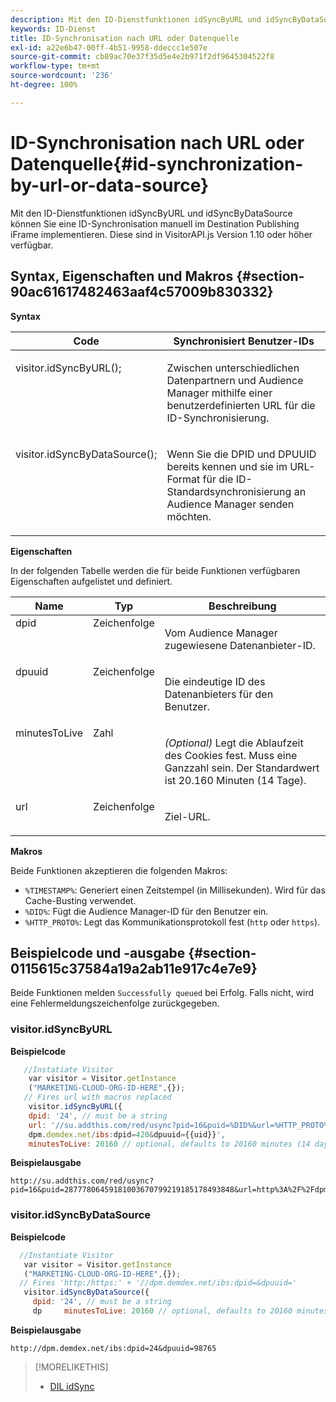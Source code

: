 ```yaml
---
description: Mit den ID-Dienstfunktionen idSyncByURL und idSyncByDataSource können Sie eine ID-Synchronisation manuell im Destination Publishing iFrame implementieren. Diese sind in VisitorAPI.js Version 1.10 oder höher verfügbar.
keywords: ID-Dienst
title: ID-Synchronisation nach URL oder Datenquelle
exl-id: a22e6b47-00ff-4b51-9958-ddeccc1e507e
source-git-commit: cb89ac70e37f35d5e4e2b971f2df9645304522f8
workflow-type: tm+mt
source-wordcount: '236'
ht-degree: 100%

---
```


# ID-Synchronisation nach URL oder Datenquelle{#id-synchronization-by-url-or-data-source}

Mit den ID-Dienstfunktionen idSyncByURL und idSyncByDataSource können Sie eine ID-Synchronisation manuell im Destination Publishing iFrame implementieren. Diese sind in VisitorAPI.js Version 1.10 oder höher verfügbar.

## Syntax, Eigenschaften und Makros {#section-90ac61617482463aaf4c57009b830332}

**Syntax**

<table id="table_ADC7501511914805A6A6B24B2DFEBA51"> 
 <thead> 
  <tr> 
   <th colname="col1" class="entry"> Code </th> 
   <th colname="col2" class="entry"> Synchronisiert Benutzer-IDs </th> 
  </tr> 
 </thead>
 <tbody> 
  <tr valign="top"> 
   <td colname="col1"> <p> <span class="codeph"> visitor.idSyncByURL(); </span> </p> </td> 
   <td colname="col2"> <p>Zwischen unterschiedlichen Datenpartnern und <span class="keyword">Audience Manager</span> mithilfe einer benutzerdefinierten URL für die ID-Synchronisierung. </p> </td> 
  </tr> 
  <tr valign="top"> 
   <td colname="col1"> <p> <span class="codeph"> visitor.idSyncByDataSource(); </span> </p> </td> 
   <td colname="col2"> <p>Wenn Sie die DPID und DPUUID bereits kennen und sie im URL-Format für die ID-Standardsynchronisierung an <span class="keyword">Audience Manager</span> senden möchten. </p> <p></p> </td> 
  </tr> 
 </tbody> 
</table>

**Eigenschaften**

In der folgenden Tabelle werden die für beide Funktionen verfügbaren Eigenschaften aufgelistet und definiert.

<table id="table_5343BE784E694C67B09A0A8878CF8001"> 
 <thead> 
  <tr> 
   <th colname="col1" class="entry"> Name </th> 
   <th colname="col2" class="entry"> Typ </th> 
   <th colname="col3" class="entry"> Beschreibung </th> 
  </tr> 
 </thead>
 <tbody> 
  <tr valign="top"> 
   <td colname="col1"> <span class="codeph"> dpid </span> </td> 
   <td colname="col2"> Zeichenfolge </td> 
   <td colname="col3"> <p>Vom Audience Manager zugewiesene Datenanbieter-ID. </p> </td> 
  </tr> 
  <tr valign="top"> 
   <td colname="col1"> <span class="codeph"> dpuuid </span> </td> 
   <td colname="col2"> Zeichenfolge </td> 
   <td colname="col3"> <p>Die eindeutige ID des Datenanbieters für den Benutzer. </p> </td> 
  </tr> 
  <tr valign="top"> 
   <td colname="col1"> <span class="codeph"> minutesToLive </span> </td> 
   <td colname="col2"> Zahl </td> 
   <td colname="col3"> <p> <i>(Optional)</i> Legt die Ablaufzeit des Cookies fest. Muss eine Ganzzahl sein. Der Standardwert ist 20.160 Minuten (14 Tage). </p> </td> 
  </tr> 
  <tr valign="top"> 
   <td colname="col1"> <span class="codeph"> url </span> </td> 
   <td colname="col2"> Zeichenfolge </td> 
   <td colname="col3"> <p>Ziel-URL. </p> </td> 
  </tr> 
 </tbody> 
</table>

**Makros**

Beide Funktionen akzeptieren die folgenden Makros:

* `%TIMESTAMP%`: Generiert einen Zeitstempel (in Millisekunden). Wird für das Cache-Busting verwendet.
* `%DID%`: Fügt die Audience Manager-ID für den Benutzer ein.
* `%HTTP_PROTO%`: Legt das Kommunikationsprotokoll fest (`http` oder `https`).

## Beispielcode und -ausgabe {#section-0115615c37584a19a2ab11e917c4e7e9}

Beide Funktionen melden `Successfully queued` bei Erfolg. Falls nicht, wird eine Fehlermeldungszeichenfolge zurückgegeben.

### visitor.idSyncByURL

**Beispielcode**

```javascript
   //Instatiate Visitor
    var visitor = Visitor.getInstance
    ("MARKETING-CLOUD-ORG-ID-HERE",{}); 
   // Fires url with macros replaced 
    visitor.idSyncByURL({ 
    dpid: '24', // must be a string 
    url: '//su.addthis.com/red/usync?pid=16&puid=%DID%&url=%HTTP_PROTO%://
    dpm.demdex.net/ibs:dpid=420&dpuuid={{uid}}', 
    minutesToLive: 20160 // optional, defaults to 20160 minutes (14 days) });
```

**Beispielausgabe**

```
http://su.addthis.com/red/usync?pid=16&puid=28777806459181003670799219185178493848&url=http%3A%2F%2Fdpm.demdex.net%2Fibs%3Adpid%3D420%26dpuuid%3D%7B%7Buid%7D%7D
```

### visitor.idSyncByDataSource

**Beispielcode**

```javascript
  //Instantiate Visitor
   var visitor = Visitor.getInstance
   ("MARKETING-CLOUD-ORG-ID-HERE",{}); 
  // Fires 'http:/https:' + '//dpm.demdex.net/ibs:dpid=&dpuuid='
   visitor.idSyncByDataSource({ 
     dpid: '24', // must be a string
     dp     minutesToLive: 20160 // optional, defaults to 20160 minutes (14 days) });
```

**Beispielausgabe**

```
http://dpm.demdex.net/ibs:dpid=24&dpuuid=98765
```

>[!MORELIKETHIS]
>
>* [DIL idSync](https://experienceleague.adobe.com/docs/audience-manager/user-guide/dil-api/dil-instance-methods.html?lang=de#idsync)

